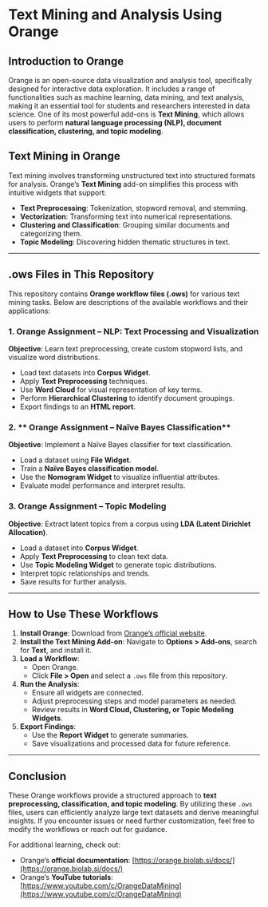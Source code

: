 # Text Mining and Analysis Using Orange

## Introduction to Orange
Orange is an open-source data visualization and analysis tool, specifically designed for interactive data exploration. It includes a range of functionalities such as machine learning, data mining, and text analysis, making it an essential tool for students and researchers interested in data science. One of its most powerful add-ons is **Text Mining**, which allows users to perform **natural language processing (NLP), document classification, clustering, and topic modeling**.

## Text Mining in Orange
Text mining involves transforming unstructured text into structured formats for analysis. Orange’s **Text Mining** add-on simplifies this process with intuitive widgets that support:
- **Text Preprocessing**: Tokenization, stopword removal, and stemming.
- **Vectorization**: Transforming text into numerical representations.
- **Clustering and Classification**: Grouping similar documents and categorizing them.
- **Topic Modeling**: Discovering hidden thematic structures in text.

---

## .ows Files in This Repository
This repository contains **Orange workflow files (.ows)** for various text mining tasks. Below are descriptions of the available workflows and their applications:

### 1. **Orange Assignment – NLP: Text Processing and Visualization**
**Objective**: Learn text preprocessing, create custom stopword lists, and visualize word distributions.
- Load text datasets into **Corpus Widget**.
- Apply **Text Preprocessing** techniques.
- Use **Word Cloud** for visual representation of key terms.
- Perform **Hierarchical Clustering** to identify document groupings.
- Export findings to an **HTML report**.

### 2. ** Orange Assignment – Naïve Bayes Classification**
**Objective**: Implement a Naïve Bayes classifier for text classification.
- Load a dataset using **File Widget**.
- Train a **Naïve Bayes classification model**.
- Use the **Nomogram Widget** to visualize influential attributes.
- Evaluate model performance and interpret results.

### 3. **Orange Assignment – Topic Modeling**
**Objective**: Extract latent topics from a corpus using **LDA (Latent Dirichlet Allocation)**.
- Load a dataset into **Corpus Widget**.
- Apply **Text Preprocessing** to clean text data.
- Use **Topic Modeling Widget** to generate topic distributions.
- Interpret topic relationships and trends.
- Save results for further analysis.

---

## How to Use These Workflows
1. **Install Orange**: Download from [Orange’s official website](https://orange.biolab.si/).
2. **Install the Text Mining Add-on**: Navigate to **Options > Add-ons**, search for **Text**, and install it.
3. **Load a Workflow**:
   - Open Orange.
   - Click **File > Open** and select a `.ows` file from this repository.
4. **Run the Analysis**:
   - Ensure all widgets are connected.
   - Adjust preprocessing steps and model parameters as needed.
   - Review results in **Word Cloud, Clustering, or Topic Modeling Widgets**.
5. **Export Findings**:
   - Use the **Report Widget** to generate summaries.
   - Save visualizations and processed data for future reference.

---

## Conclusion
These Orange workflows provide a structured approach to **text preprocessing, classification, and topic modeling**. By utilizing these `.ows` files, users can efficiently analyze large text datasets and derive meaningful insights. If you encounter issues or need further customization, feel free to modify the workflows or reach out for guidance.

For additional learning, check out:
- Orange’s **official documentation**: [https://orange.biolab.si/docs/](https://orange.biolab.si/docs/)
- Orange’s **YouTube tutorials**: [https://www.youtube.com/c/OrangeDataMining](https://www.youtube.com/c/OrangeDataMining)


